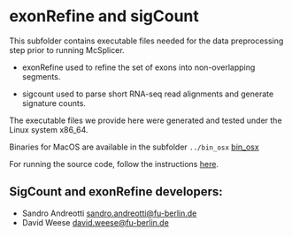 exonRefine and sigCount
=======================

This subfolder contains executable files needed for the data preprocessing step prior to running McSplicer. 

* exonRefine used to refine the set of exons into non-overlapping segments.

* sigcount used to parse short RNA-seq read alignments and generate signature counts.

The executable files we provide here were generated and tested under the Linux system x86_64.
  
Binaries for MacOS are available in the subfolder `../bin_osx` [bin_osx](https://github.com/canzarlab/McSplicer/tree/master/bin_osx)

For running the source code, follow the instructions [here](https://github.com/canzarlab/sigcount).


SigCount and exonRefine developers:
----------------------------
* Sandro Andreotti <sandro.andreotti@fu-berlin.de>
* David Weese <david.weese@fu-berlin.de>







